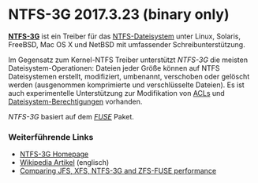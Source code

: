 # NTFS-3G 2017.3.23 (binary only)

**[NTFS-3G](http://www.ntfs-3g.com/)** ist ein
Treiber für das
[NTFS-Dateisystem](http://de.wikipedia.org/wiki/Dateisystem)
unter Linux, Solaris, FreeBSD, Mac OS X und NetBSD mit umfassender
Schreibunterstützung.

Im Gegensatz zum Kernel-NTFS Treiber unterstützt *NTFS-3G* die meisten
Dateisystem-Operationen: Dateien jeder Größe können auf NTFS
Dateisystemen erstellt, modifiziert, umbenannt, verschoben oder gelöscht
werden (ausgenommen komprimierte und verschlüsselte Dateien). Es ist
auch experimentelle Unterstützung zur Modifikation von
[ACLs](http://de.wikipedia.org/wiki/Access_Control_List)
und
[Dateisystem-Berechtigungen](http://de.wikipedia.org/wiki/Dateiberechtigung)
vorhanden.

*NTFS-3G* basiert auf dem *[FUSE](fuse.md)* Paket.

### Weiterführende Links

-   [NTFS-3G Homepage](http://www.ntfs-3g.com/)
-   [Wikipedia
    Artikel](http://en.wikipedia.org/wiki/NTFS3G) (englisch)
-   [Comparing JFS, XFS, NTFS-3G and ZFS-FUSE
    performance](http://www.csamuel.org/2007/04/25/comparing-ntfs-3g-to-zfs-fuse-for-fuse-performance/)

